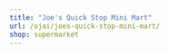 ```yaml
---
title: "Joe's Quick Stop Mini Mart"
url: /ojai/joes-quick-stop-mini-mart/
shop: supermarket
---
```

